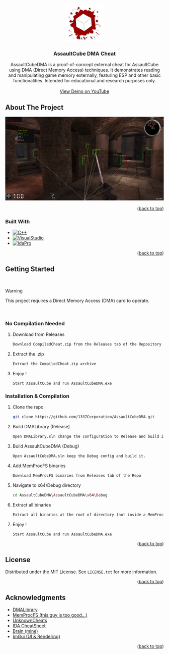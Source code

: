 <a id="readme-top"></a>

<br />
<div align="center">
  <a href="https://assault.cubers.net/">
    <img src="Images/ACLogo.png" alt="Logo" width="120" height="120">
  </a>

<h3 align="center">AssaultCube DMA Cheat</h3>

  <p align="center">
    AssaultCubeDMA is a proof-of-concept external cheat for AssaultCube using DMA (Direct Memory Access) techniques. It demonstrates reading and manipulating game memory externally, featuring ESP and other basic functionalities. Intended for educational and research purposes only.
    <br />
    <br />
    <a href="https://www.youtube.com/watch?v=T_itQoNx3rk&ab_channel=kaveOO" target="_blank">View Demo on YouTube</a>
  </p>
</div>

<!-- ABOUT THE PROJECT -->
## About The Project

![AssaultCubeDMA][product-screenshot]

<p align="right">(<a href="#readme-top">back to top</a>)</p>



### Built With

* [![C++][C++]][C++-url]
* [![VisualStudio][VisualStudio]][VisualStudio-url]
* [![IdaPro][IdaPro]][IdaPro-url]


<p align="right">(<a href="#readme-top">back to top</a>)</p>

<!-- GETTING STARTED -->
## Getting Started

<br>

> [!WARNING]  
> This project requires a Direct Memory Access (DMA) card to operate.

<br>

### No Compilation Needed

1. Download from Releases
   ```sh
   Download CompiledCheat.zip from the Releases tab of the Repository
   ```
2. Extract the .zip
   ```sh
   Extract the CompiledCheat.zip archive
   ```
3. Enjoy !
   ```
   Start AssaultCube and run AssaultCubeDMA.exe
   ```

### Installation & Compilation

1. Clone the repo
   ```sh
   git clone https://github.com/1337Corporation/AssaultCubeDMA.git
   ```
2. Build DMALibrary (Release)
   ```sh
   Open DMALibrary.sln change the configuration to Release and build it
   ```
3. Build AssaultCubeDMA (Debug)
   ```sh
   Open AssaultCubeDMA.sln keep the Debug config and build it.
   ```
4. Add MemProcFS binaries
   ```sh
   Download MemProcFS binaries from Releases tab of the Repo
   ```
5. Navigate to x64/Debug directory
   ```sh
   cd AssaultCubeDMA\AssaultCubeDMA\x64\Debug
   ```
6. Extract all binaries
   ```sh
   Extract all binaries at the root of directory (not inside a MemProcFS directory)
   ```
7. Enjoy !
   ```sh
   Start AssaultCube and run AssaultCubeDMA.exe
   ```

<p align="right">(<a href="#readme-top">back to top</a>)</p>

<!-- LICENSE -->
## License

Distributed under the MIT License. See `LICENSE.txt` for more information.

<p align="right">(<a href="#readme-top">back to top</a>)</p>

<!-- ACKNOWLEDGMENTS -->
## Acknowledgments

* [DMALibrary](https://github.com/Metick/DMALibrary)
* [MemProcFS (this guy is too good...)](https://github.com/ufrisk/MemProcFS)
* [UnknownCheats](https://www.unknowncheats.me/forum/index.php)
* [IDA CheatSheet](https://malwareunicorn.org/workshops/idacheatsheet.html)
* [Brain (mine)](https://en.wikipedia.org/wiki/Brain)
* [ImGui (UI & Rendering)](https://github.com/ocornut/imgui)
<p align="right">(<a href="#readme-top">back to top</a>)</p>



<!-- MARKDOWN LINKS & IMAGES -->
<!-- https://www.markdownguide.org/basic-syntax/#reference-style-links -->
[contributors-shield]: https://img.shields.io/github/contributors/1337Corporation/AssaultCubeDMA.svg?style=for-the-badge
[contributors-url]: https://github.com/1337Corporation/AssaultCubeDMA/graphs/contributors
[forks-shield]: https://img.shields.io/github/forks/1337Corporation/AssaultCubeDMA.svg?style=for-the-badge
[forks-url]: https://github.com/1337Corporation/AssaultCubeDMA/network/members
[stars-shield]: https://img.shields.io/github/stars/1337Corporation/AssaultCubeDMA.svg?style=for-the-badge
[stars-url]: https://github.com/1337Corporation/AssaultCubeDMA/stargazers
[issues-shield]: https://img.shields.io/github/issues/1337Corporation/AssaultCubeDMA.svg?style=for-the-badge
[issues-url]: https://github.com/1337Corporation/AssaultCubeDMA/issues
[license-shield]: https://img.shields.io/github/license/1337Corporation/AssaultCubeDMA.svg?style=for-the-badge
[license-url]: https://github.com/1337Corporation/AssaultCubeDMA/blob/master/LICENSE.txt
[linkedin-shield]: https://img.shields.io/badge/linkedin-%230077B5.svg?style=for-the-badge&logo=linkedin&logoColor=white
[linkedin-url]: https://linkedin.com/in/alban-billiette-58a17b271
[product-screenshot]: Images/AssaultCubeCheat.png
[C++]: https://img.shields.io/badge/c++-%2300599C.svg?style=for-the-badge&logo=c%2B%2B&logoColor=white
[C++-url]: https://en.wikipedia.org/wiki/C%2B%2B
[VisualStudio]: https://img.shields.io/badge/Visual%20Studio-5C2D91.svg?style=for-the-badge&logo=visual-studio&logoColor=white
[VisualStudio-url]: https://visualstudio.microsoft.com/
[IdaPro]: https://hex-rays.com/hs-fs/hubfs/Imported_Blog_Media/ida4_banner-3.png?width=100&height=129&name=ida4_banner-3.png
[IdaPro-url]: https://hex-rays.com/ida-pro
